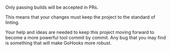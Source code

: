 Only passing builds will be accepted in PRs. 

This means that your changes must keep the project to the standard of linting.

Your help and ideas are needed to keep this project moving forward to become a more powerful tool commit by commit. Any bug that you may find is something that will make GoHooks more robust.